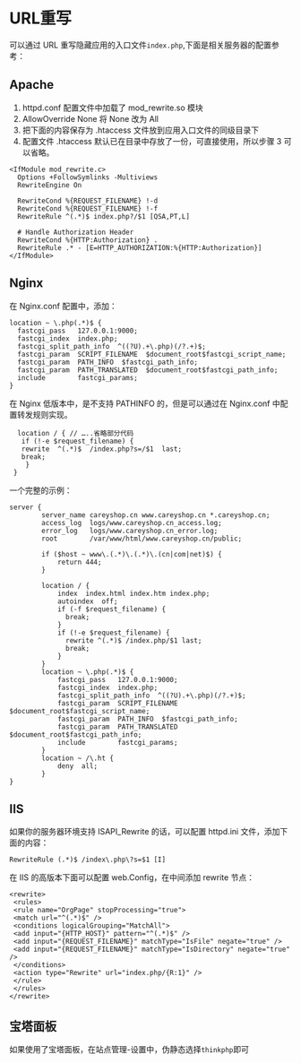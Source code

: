 # URL重写

可以通过 URL 重写隐藏应用的入口文件`index.php`,下面是相关服务器的配置参考：

## Apache
1. httpd.conf 配置文件中加载了 mod_rewrite.so 模块
2. AllowOverride None 将 None 改为 All
3. 把下面的内容保存为 .htaccess 文件放到应用入口文件的同级目录下
4. 配置文件 .htaccess 默认已在目录中存放了一份，可直接使用，所以步骤 3 可以省略。

```
<IfModule mod_rewrite.c>
  Options +FollowSymlinks -Multiviews
  RewriteEngine On

  RewriteCond %{REQUEST_FILENAME} !-d
  RewriteCond %{REQUEST_FILENAME} !-f
  RewriteRule ^(.*)$ index.php?/$1 [QSA,PT,L]

  # Handle Authorization Header
  RewriteCond %{HTTP:Authorization} .
  RewriteRule .* - [E=HTTP_AUTHORIZATION:%{HTTP:Authorization}]
</IfModule>
```

## Nginx
在 Nginx.conf 配置中，添加：
```
location ~ \.php(.*)$ {
  fastcgi_pass   127.0.0.1:9000;
  fastcgi_index  index.php;
  fastcgi_split_path_info  ^((?U).+\.php)(/?.+)$;
  fastcgi_param  SCRIPT_FILENAME  $document_root$fastcgi_script_name;
  fastcgi_param  PATH_INFO  $fastcgi_path_info;
  fastcgi_param  PATH_TRANSLATED  $document_root$fastcgi_path_info;
  include        fastcgi_params;
}
```
在 Nginx 低版本中，是不支持 PATHINFO 的，但是可以通过在 Nginx.conf 中配置转发规则实现。
```
  location / { // …..省略部分代码
   if (!-e $request_filename) {
   rewrite  ^(.*)$  /index.php?s=/$1  last;
   break;
    }
 }
```
一个完整的示例：
```
server {
        server_name careyshop.cn www.careyshop.cn *.careyshop.cn;
        access_log  logs/www.careyshop.cn_access.log;
        error_log   logs/www.careyshop.cn_error.log;
        root        /var/www/html/www.careyshop.cn/public;

        if ($host ~ www\.(.*)\.(.*)\.(cn|com|net)$) {
            return 444;
        }

        location / {
            index  index.html index.htm index.php;
            autoindex  off;
            if (-f $request_filename) {
              break;
            }
            if (!-e $request_filename) {
              rewrite ^(.*)$ /index.php/$1 last;
              break;
            }
        }
        location ~ \.php(.*)$ {
            fastcgi_pass   127.0.0.1:9000;
            fastcgi_index  index.php;
            fastcgi_split_path_info  ^((?U).+\.php)(/?.+)$;
            fastcgi_param  SCRIPT_FILENAME  $document_root$fastcgi_script_name;
            fastcgi_param  PATH_INFO  $fastcgi_path_info;
            fastcgi_param  PATH_TRANSLATED  $document_root$fastcgi_path_info;
            include        fastcgi_params;
        }
        location ~ /\.ht {
            deny  all;
        }
}
```

## IIS
如果你的服务器环境支持 ISAPI_Rewrite 的话，可以配置 httpd.ini 文件，添加下面的内容：
```
RewriteRule (.*)$ /index\.php\?s=$1 [I]
```
在 IIS 的高版本下面可以配置 web.Config，在中间添加 rewrite 节点：
```
<rewrite>
 <rules>
 <rule name="OrgPage" stopProcessing="true">
 <match url="^(.*)$" />
 <conditions logicalGrouping="MatchAll">
 <add input="{HTTP_HOST}" pattern="^(.*)$" />
 <add input="{REQUEST_FILENAME}" matchType="IsFile" negate="true" />
 <add input="{REQUEST_FILENAME}" matchType="IsDirectory" negate="true" />
 </conditions>
 <action type="Rewrite" url="index.php/{R:1}" />
 </rule>
 </rules>
</rewrite>
```

## 宝塔面板
如果使用了宝塔面板，在站点管理-设置中，伪静态选择`thinkphp`即可